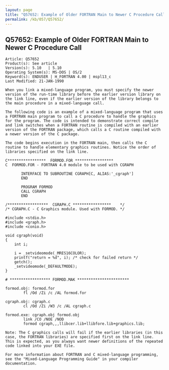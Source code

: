 ```yaml
---
layout: page
title: "Q57652: Example of Older FORTRAN Main to Newer C Procedure Call"
permalink: /kb/057/Q57652/
---
```


## Q57652: Example of Older FORTRAN Main to Newer C Procedure Call

	Article: Q57652
	Product(s): See article
	Version(s): 5.10   | 5.10
	Operating System(s): MS-DOS | OS/2
	Keyword(s): ENDUSER | H_FORTRAN 4.00 | mspl13_c
	Last Modified: 21-JAN-1990
	
	When you link a mixed-language program, you must specify the newer
	version of the run-time library before the earlier version library on
	the link line, even if the earlier version of the library belongs to
	the main procedure in a mixed-language call.
	
	The following code is an example of a mixed-language program that uses
	a FORTRAN main program to call a C procedure to handle the graphics
	for the program. The code is intended to demonstrate correct compile
	and link switches when a FORTRAN routine is compiled with an earlier
	version of the FORTRAN package, which calls a C routine compiled with
	a newer version of the C package.
	
	The code begins execution in the FORTRAN main, then calls the C
	routine to handle elementary graphics routines. Notice the order of
	libraries specified on the link line.
	
	C*****************  FORMOD.FOR *****************
	C  FORMOD.FOR - FORTRAN 4.0 module to be used with CGRAPH
	
	       INTERFACE TO SUBROUTINE CGRAPH[C, ALIAS:'_cgraph']
	       END
	
	       PROGRAM FORMOD
	       CALL CGRAPH
	       END
	
	/******************  CGRAPH.C *****************    */
	/* CGRAPH.C - C Graphics module. Used with FORMOD. */
	
	#include <stdio.h>
	#include <graph.h>
	#include <conio.h>
	
	void cgraph(void)
	{
	    int i;
	
	    i = _setvideomode(_MRES16COLOR);
	    printf("return = %d", i); /* check for failed return */
	    getch();
	    _setvideomode(_DEFAULTMODE);
	}
	
	# ****************** FORMOD.MAK ***********************
	
	formod.obj: formod.for
	        fl /Od /Zi /c /AL formod.for
	
	cgraph.obj: cgraph.c
	        cl /Od /Zi /W3 /c /AL cgraph.c
	
	formod.exe: cgraph.obj formod.obj
	        link /CO /NOE /NOD
	        formod cgraph,,,llibcer.lib+llibfore.lib+graphics.lib;
	
	Note: The C graphics calls will fail if the earlier libraries (in this
	case, the FORTRAN libraries) are specified first on the link line.
	This is expected, as you always want newer definitions of the repeated
	code linked into your EXE file.
	
	For more information about FORTRAN and C mixed-language programming,
	see the "Mixed-Language Programming Guide" in your compiler
	documentation.
